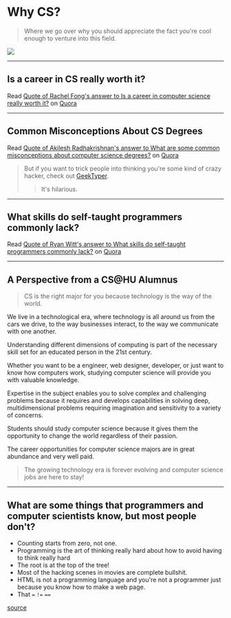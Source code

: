 # Why CS?

> Where we go over why you should appreciate the fact you're cool enough to venture into this field.

![](http://cdn.meme.am/instances/53480657.jpg)

---

## Is a career in CS really worth it?

<span class="quora-content-embed" data-name="Is-a-career-in-computer-science-really-worth-it/answer/Rachel-Fong/quote/2915877">Read <a data-width="541" data-height="320" class="quora-content-link" href="http://www.quora.com/Is-a-career-in-computer-science-really-worth-it/answer/Rachel-Fong/quote/2915877" data-embed="zkrnwmj" data-type="quote" data-id="2915877" data-key="ce663ba9c60fe5e8586a0a712169ea07">Quote of Rachel Fong's answer to Is a career in computer science really worth it?</a> on <a href="http://www.quora.com">Quora</a><script type="text/javascript" src="http://www.quora.com/widgets/content"></script></span>

---

## Common Misconceptions About CS Degrees

<span class="quora-content-embed" data-name="What-are-some-common-misconceptions-about-computer-science-degrees/answer/Akilesh-Radhakrishnan/quote/2899101">Read <a data-width="541" data-height="784" class="quora-content-link" href="http://www.quora.com/What-are-some-common-misconceptions-about-computer-science-degrees/answer/Akilesh-Radhakrishnan/quote/2899101" data-embed="zkrnwmj" data-type="quote" data-id="2899101" data-key="2b5c3286c55b95e7a775f921a8ae7e65">Quote of Akilesh Radhakrishnan's answer to What are some common misconceptions about computer science degrees?</a> on <a href="http://www.quora.com">Quora</a><script type="text/javascript" src="http://www.quora.com/widgets/content"></script></span>

> But if you want to trick people into thinking you're some kind of crazy hacker, check out [GeekTyper](http://geektyper.com/).
>> It's hilarious.

---

## What skills do self-taught programmers commonly lack?

<span class="quora-content-embed" data-name="What-skills-do-self-taught-programmers-commonly-lack/answer/Ryan-Witt-17805/quote/2899208">Read <a data-width="541" data-height="604" class="quora-content-link" href="http://www.quora.com/What-skills-do-self-taught-programmers-commonly-lack/answer/Ryan-Witt-17805/quote/2899208" data-embed="zkrnwmj" data-type="quote" data-id="2899208" data-key="26a63e66ce7c187a388fa76b93cdcc5f">Quote of Ryan Witt's answer to What skills do self-taught programmers commonly lack?</a> on <a href="http://www.quora.com">Quora</a><script type="text/javascript" src="http://www.quora.com/widgets/content"></script></span>

---

## A Perspective from a CS@HU Alumnus

> CS is the right major for you because technology is the way of the world.

We live in a technological era, where technology is all around us from the cars we drive, to the way businesses interact, to the way we communicate with one another.

Understanding different dimensions of computing is part of the necessary skill set for an educated person in the 21st century.

Whether you want to be a engineer, web designer, developer, or just want to know how computers work, studying computer science will provide you with valuable knowledge.

Expertise in the subject enables you to solve complex and challenging problems because it requires and develops capabilities in solving deep, multidimensional problems requiring imagination and sensitivity to a variety of concerns.

Students should study computer science because it gives them the opportunity to change the world regardless of their passion.

The career opportunities for computer science majors are in great abundance and very well paid.

> The growing technology era is forever evolving and computer science jobs are here to stay!

---

## What are some things that programmers and computer scientists know, but most people don't?

- Counting starts from zero, not one.
- Programming is the art of thinking really hard about how to avoid having to think really hard
- The root is at the top of the tree!
- Most of the hacking scenes in movies are complete bullshit.
- HTML is not a programming language and you're not a programmer just because you know how to make a web page.
- That `=` `!=` `==`

[source](https://www.quora.com/What-are-some-things-that-programmers-and-computer-scientists-know-but-most-people-dont)

